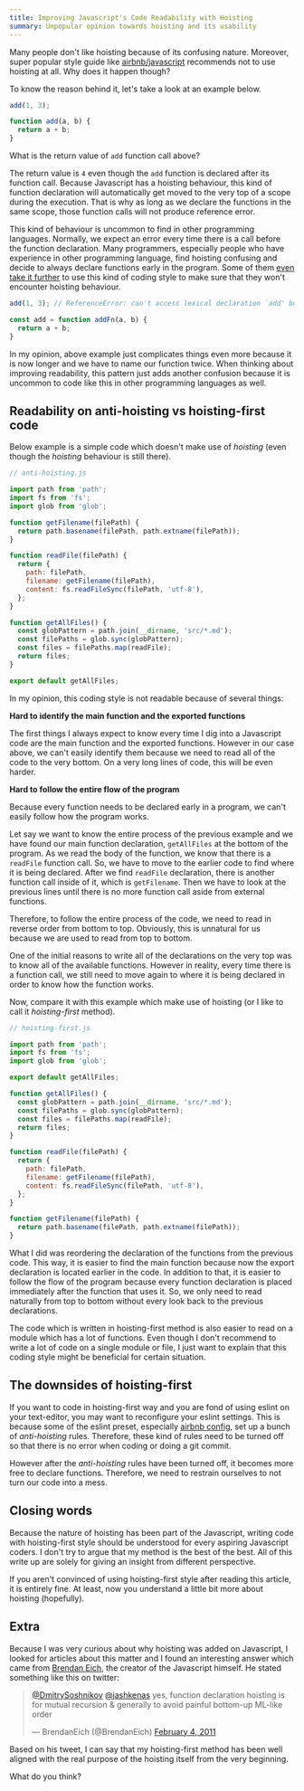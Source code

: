 ```yaml
---
title: Improving Javascript's Code Readability with Hoisting
summary: Unpopular opinion towards hoisting and its usability
---
```


Many people don't like hoisting because of its confusing nature. Moreover, super popular style guide like [airbnb/javascript](https://github.com/airbnb/javascript#functions) recommends not to use hoisting at all. Why does it happen though?

To know the reason behind it, let's take a look at an example below.

``` js
add(1, 3);

function add(a, b) {
  return a + b;
}
```

What is the return value of `add` function call above?

The return value is `4` even though the `add` function is declared after its function call. Because Javascript has a hoisting behaviour, this kind of function declaration will automatically get moved to the very top of a scope during the execution. That is why as long as we declare the functions in the same scope, those function calls will not produce reference error.

This kind of behaviour is uncommon to find in other programming languages. Normally, we expect an error every time there is a call before the function declaration. Many programmers, especially people who have experience in other programming language, find hoisting confusing and decide to always declare functions early in the program. Some of them [even take it further](https://github.com/airbnb/javascript#functions--declarations) to use this kind of coding style to make sure that they won't encounter hoisting behaviour.

``` js
add(1, 3); // ReferenceError: can't access lexical declaration `add' before initialization

const add = function addFn(a, b) {
  return a + b;
}
```

In my opinion, above example just complicates things even more because it is now longer and we have to name our function twice. When thinking about improving readability, this pattern just adds another confusion because it is uncommon to code like this in other programming languages as well.

## Readability on anti-hoisting vs hoisting-first code

Below example is a simple code which doesn't make use of *hoisting* (even though the *hoisting* behaviour is still there).

``` js
// anti-hoisting.js

import path from 'path';
import fs from 'fs';
import glob from 'glob';

function getFilename(filePath) {
  return path.basename(filePath, path.extname(filePath));
}

function readFile(filePath) {
  return {
    path: filePath,
    filename: getFilename(filePath),
    content: fs.readFileSync(filePath, 'utf-8'),
  };
}

function getAllFiles() {
  const globPattern = path.join(__dirname, 'src/*.md');
  const filePaths = glob.sync(globPattern);
  const files = filePaths.map(readFile);
  return files;
}

export default getAllFiles;
```

In my opinion, this coding style is not readable because of several things:

**Hard to identify the main function and the exported functions**

The first things I always expect to know every time I dig into a Javascript code are the main function and the exported functions. However in our case above, we can't easily identify them because we need to read all of the code to the very bottom. On a very long lines of code, this will be even harder.

**Hard to follow the entire flow of the program**

Because every function needs to be declared early in a program, we can't easily follow how the program works.

Let say we want to know the entire process of the previous example and we have found our main function declaration, `getAllFiles` at the bottom of the program. As we read the body of the function, we know that there is a `readFile` function call. So, we have to move to the earlier code to find where it is being declared. After we find `readFile` declaration, there is another function call inside of it, which is `getFilename`. Then we have to look at the previous lines until there is no more function call aside from external functions.

Therefore, to follow the entire process of the code, we need to read in reverse order from bottom to top. Obviously, this is unnatural for us because we are used to read from top to bottom.

One of the initial reasons to write all of the declarations on the very top was to know all of the available functions. However in reality, every time there is a function call, we still need to move again to where it is being declared in order to know how the function works.

Now, compare it with this example which make use of hoisting (or I like to call it *hoisting-first* method).

``` js
// hoisting-first.js

import path from 'path';
import fs from 'fs';
import glob from 'glob';

export default getAllFiles;

function getAllFiles() {
  const globPattern = path.join(__dirname, 'src/*.md');
  const filePaths = glob.sync(globPattern);
  const files = filePaths.map(readFile);
  return files;
}

function readFile(filePath) {
  return {
    path: filePath,
    filename: getFilename(filePath),
    content: fs.readFileSync(filePath, 'utf-8'),
  };
}

function getFilename(filePath) {
  return path.basename(filePath, path.extname(filePath));
}
```

What I did was reordering the declaration of the functions from the previous code. This way, it is easier to find the main function because now the export declaration is located earlier in the code. In addition to that, it is easier to follow the flow of the program because every function declaration is placed immediately after the function that uses it. So, we only need to read naturally from top to bottom without every look back to the previous declarations.

The code which is written in hoisting-first method is also easier to read on a module which has a lot of functions. Even though I don't recommend to write a lot of code on a single module or file, I just want to explain that this coding style might be beneficial for certain situation.

## The downsides of hoisting-first

If you want to code in hoisting-first way and you are fond of using eslint on your text-editor, you may want to reconfigure your eslint settings. This is because some of the eslint preset, especially [airbnb config](https://www.npmjs.com/package/eslint-config-airbnb), set up a bunch of *anti-hoisting* rules. Therefore, these kind of rules need to be turned off so that there is no error when coding or doing a git commit.

However after the *anti-hoisting* rules have been turned off, it becomes more free to declare functions. Therefore, we need to restrain ourselves to not turn our code into a mess.

## Closing words

Because the nature of hoisting has been part of the Javascript, writing code with hoisting-first style should be understood for every aspiring Javascript coders. I don't try to argue that my method is the best of the best. All of this write up are solely for giving an insight from different perspective.

If you aren't convinced of using hoisting-first style after reading this article, it is entirely fine. At least, now you understand a little bit more about hoisting (hopefully).

## Extra

Because I was very curious about why hoisting was added on Javascript, I looked for articles about this matter and I found an interesting answer which came from [Brendan Eich](https://en.wikipedia.org/wiki/Brendan_Eich), the creator of the Javascript himself. He stated something like this on twitter:

<blockquote class="twitter-tweet" data-conversation="none" data-lang="en"><p lang="en" dir="ltr"><a href="https://twitter.com/DmitrySoshnikov?ref_src=twsrc%5Etfw">@DmitrySoshnikov</a> <a href="https://twitter.com/jashkenas?ref_src=twsrc%5Etfw">@jashkenas</a> yes, function declaration hoisting is for mutual recursion &amp; generally to avoid painful bottom-up ML-like order</p>&mdash; BrendanEich (@BrendanEich) <a href="https://twitter.com/BrendanEich/status/33403701100154880?ref_src=twsrc%5Etfw">February 4, 2011</a></blockquote>

Based on his tweet, I can say that my hoisting-first method has been well aligned with the real purpose of the hoisting itself from the very beginning.

What do you think?
